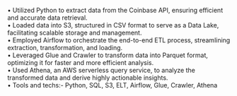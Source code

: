• Utilized Python to extract data from the Coinbase API, ensuring efficient and accurate data retrieval.</br>
• Loaded data into S3, structured in CSV format to serve as a Data Lake, facilitating scalable storage and management.</br>
• Employed Airflow to orchestrate the end-to-end ETL process, streamlining extraction, transformation, and loading.</br>
• Leveraged Glue and Crawler to transform data into Parquet format, optimizing it for faster and more efficient analysis.</br>
• Used Athena, an AWS serverless query service, to analyze the transformed data and derive highly actionable insights.</br>
• Tools and techs:- Python, SQL, S3, ELT, Airflow, Glue, Crawler, Athena
